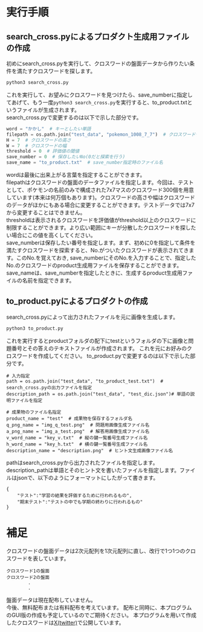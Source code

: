 # 実行手順
## search_cross.pyによるプロダクト生成用ファイルの作成
初めにsearch_cross.pyを実行して、クロスワードの盤面データから作りたい条件を満たすクロスワードを探します。
```bash
python3 search_cross.py
```
これを実行して、お望みにクロスワードを見つけたら、save_numberに指定してあげて、もう一度```python3 search_cross.py```を実行すると、to_product.txtというファイルが生成されます。<br>
search_cross.pyで変更するのは以下で示した部分です。
```python
word = "かかし"  # キーとしたい単語
filepath = os.path.join("test_data", "pokemon_1008_7_7")  # クロスワードデータベースを指定
H = 7  # クロスワードの高さ
W = 7  # クロスワードの幅
threshold = 0  # 評価値の閾値
save_number = 0  # 保存したいNo(0だと探索を行う)
save_name = "to_product.txt"  # save_number指定時のファイル名
```
wordは最後に出来上がる言葉を指定することができます。<br>
filepathはクロスワードの盤面のデータファイルを指定します。今回は、テストとして、ポケモンの名前のみで構成された7x7マスのクロスワード300個を用意しています(本来は何万個もあります)。クロスワードの高さや幅はクロスワードのデータがほかにもある場合に変更することができます。テストデータでは7x7から変更することはできません。<br>
thresholdは表示されるクロスワードを評価値がthreshold以上のクロスワードに制限することができます。より広い範囲にキーが分散したクロスワードを探したい場合にこの値を高くしてください。<br>
save_numberは保存したい番号を指定します。まず、初めに0を指定して条件を満たすクロスワードを探索すると、No.がついたクロスワードが表示されてきます。このNo.を覚えておき, save_numberにそのNo.を入力することで、指定したNo.のクロスワードのproduct生成用ファイルを保存することができます。<br>
save_nameは、save_numberを指定したときに、生成するproduct生成用ファイルの名前を指定できます。

## to_product.pyによるプロダクトの作成
search_cross.pyによって出力されたファイルを元に画像を生成します。
```bash
python3 to_product.py
```
これを実行するとproductフォルダの配下にtestというフォルダの下に画像と問題番号とその答えのテキストファイルが作成されます。
これを元にお好みのクロスワードを作成してください。
to_product.pyで変更するのは以下で示した部分です。
```
# 入力指定
path = os.path.join("test_data", "to_product_test.txt")  # search_cross.pyの出力ファイルを指定
description_path = os.path.join("test_data", "test_dic.json")# 単語の説明ファイルを指定

# 成果物のファイル名指定
product_name = "test"  # 成果物を保存するフォルダ名
q_png_name = "img_q_test.png"  # 問題用画像生成ファイル名
a_png_name = "img_a_test.png"  # 解答用画像生成ファイル名
v_word_name = "key_v.txt"  # 縦の鍵一覧番号生成ファイル名
h_word_name = "key_h.txt"  # 横の鍵一覧番号生成ファイル名
description_name = "description.png"  # ヒント文生成画像ファイル名
``````
pathはsearch_cross.pyから出力されたファイルを指定します。<br>
description_pathは単語とそのヒント文を書いたファイルを指定します。ファイルはjsonで、以下のようにフォーマットにしたがって書きます。
```
{
    "テスト":"学習の結果を評価するために行われるもの",
    "期末テスト":"テストの中でも学期の終わりに行われるもの"
}
```

# 補足
クロスワードの盤面データは2次元配列を1次元配列に直し、改行で1つ1つのクロスワードを表しています。
```
クロスワード1の盤面
クロスワード2の盤面
        .
        .
```
盤面データは現在配布していません。<br>
今後、無料配布または有料配布を考えています。
配布と同時に、本プログラムのGUI版の作成も予定しているのでご期待ください。
本プログラムを用いて作成したクロスワードは[X(twitter)](https://twitter.com/B45Wb7KRlJuxHed)で公開しています。
